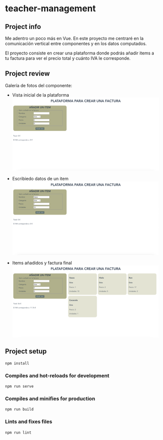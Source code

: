 # teacher-management

## Project info
Me adentro un poco más en Vue. En este proyecto me centraré en la comunicación vertical entre componentes y en los datos computados.

El proyecto consiste en crear una plataforma donde podrás añadir items a tu factura para ver el precio total y cuánto IVA le corresponde.

## Project review
Galería de fotos del componente:

- Vista inicial de la plataforma
![Vista incial de la plataforma](./src/assets/foto-1.png)

- Escribiedo datos de un item
![Escribiedo datos de un item](./src/assets/foto-2.png)

- Items añadidos y factura final
![Items añadidos y factura final](./src/assets/foto-3.png)

## Project setup
```
npm install
```

### Compiles and hot-reloads for development
```
npm run serve
```

### Compiles and minifies for production
```
npm run build
```

### Lints and fixes files
```
npm run lint
```
